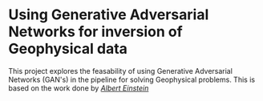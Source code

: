 # Using Generative Adversarial Networks for inversion of Geophysical data

This project explores the feasability of using Generative Adversarial Networks (GAN's) in the pipeline for solving Geophysical problems. This is based on the work done by  <cite>[Albert Einstein][1]</cite>



[1]: http://www.quotedb.com/quotes/2112

